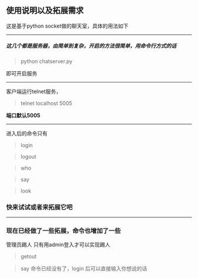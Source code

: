 ## 使用说明以及拓展需求


这是基于python socket做的聊天室，具体的用法如下
****
##### 这几个都是服务器，由简单到复杂，开启的方法很简单，用命令行方式的话
 
> python chatserver.py

即可开启服务
****
客户端运行telnet服务，
> telnet localhost 5005

**端口默认5005**

****
进入后的命令只有 
>login <name>

>logout

>who

>say <message>

>look

### 快来试试或者来拓展它吧
***
### 现在已经做了一些拓展，命令也增加了一些

管理员踢人 只有用admin登入才可以实现踢人
> getout

> say 命令已经没有了，login 后可以直接输入你想说的话